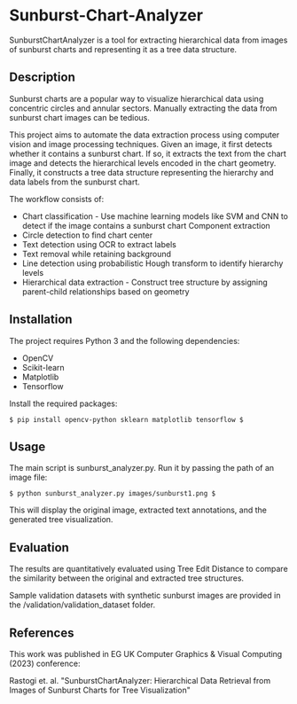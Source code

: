 # Sunburst-Chart-Analyzer

SunburstChartAnalyzer is a tool for extracting hierarchical data from images of sunburst charts and representing it as a tree data structure.


## Description
Sunburst charts are a popular way to visualize hierarchical data using concentric circles and annular sectors. Manually extracting the data from sunburst chart images can be tedious.

This project aims to automate the data extraction process using computer vision and image processing techniques. Given an image, it first detects whether it contains a sunburst chart. If so, it extracts the text from the chart image and detects the hierarchical levels encoded in the chart geometry. Finally, it constructs a tree data structure representing the hierarchy and data labels from the sunburst chart.

The workflow consists of:

- Chart classification - Use machine learning models like SVM and CNN to detect if the image contains a sunburst chart
Component extraction
- Circle detection to find chart center
- Text detection using OCR to extract labels
- Text removal while retaining background
- Line detection using probabilistic Hough transform to identify hierarchy levels
- Hierarchical data extraction - Construct tree structure by assigning parent-child relationships based on geometry


## Installation
The project requires Python 3 and the following dependencies:

- OpenCV
- Scikit-learn 
- Matplotlib 
- Tensorflow

Install the required packages: 
```
$ pip install opencv-python sklearn matplotlib tensorflow $
``` 

## Usage

The main script is sunburst_analyzer.py. Run it by passing the path of an image file:
```
$ python sunburst_analyzer.py images/sunburst1.png $
```
This will display the original image, extracted text annotations, and the generated tree visualization.

## Evaluation

The results are quantitatively evaluated using Tree Edit Distance to compare the similarity between the original and extracted tree structures.

Sample validation datasets with synthetic sunburst images are provided in the /validation/validation_dataset folder.

## References

This work was published in EG UK Computer Graphics & Visual Computing (2023) conference:

Rastogi et. al. "SunburstChartAnalyzer: Hierarchical Data Retrieval from Images of Sunburst Charts for Tree Visualization"
